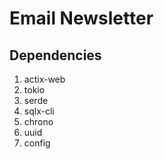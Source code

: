 # Email Newsletter

## Dependencies
1. actix-web
2. tokio
3. serde  
4. sqlx-cli
5. chrono
6. uuid
7. config